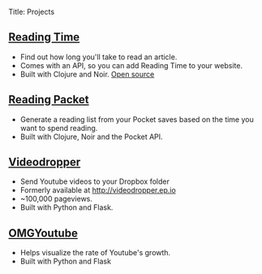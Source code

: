 Title: Projects

## [Reading Time][reading_time]

   - Find out how long you'll take to read an article.
   - Comes with an API, so you can add Reading Time to your website.
   - Built with Clojure and Noir. [Open source][reading_time_github]

## [Reading Packet][reading_packet]

   - Generate a reading list from your Pocket saves based on the time you want to spend reading.
   - Built with Clojure, Noir and the Pocket API.
   
## [Videodropper][videodropper_blog_post]

   - Send Youtube videos to your Dropbox folder
   - Formerly available at http://videodropper.ep.io
   - ~100,000 pageviews.
   - Built with Python and Flask.

## [OMGYoutube][omgyoutube]

   - Helps visualize the rate of Youtube's growth.
   - Built with Python and Flask

[reading_time]: http://reading-time.samrat.me
[reading_time_github]: http://github.com/samrat/reading-time
[reading_packet]: http://reading-packet.samrat.me
[videodropper_blog_post]: http://samrat.me/blog/2011/10/videodropper
[omgyoutube]: http://omgyoutube.herokuapp.com